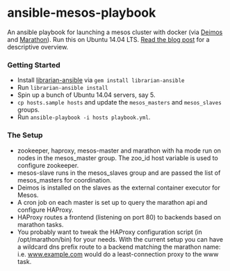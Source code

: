 ansible-mesos-playbook
======================

An ansible playbook for launching a mesos cluster with docker (via [Deimos](https://github.com/mesosphere/deimos) and [Marathon](https://github.com/mesosphere/marathon)). Run this on Ubuntu 14.04 LTS. [Read the blog post](http://blog.michaelhamrah.com/2014/06/setting-up-a-multi-node-mesos-cluster-running-docker-haproxy-and-marathon-with-ansible/) for a descriptive overview.

### Getting Started

* Install [librarian-ansible](https://github.com/bcoe/librarian-ansible) via ```gem install librarian-ansible```
* Run ```librarian-ansible install```
* Spin up a bunch of Ubuntu 14.04 servers, say 5.
* ```cp hosts.sample hosts``` and update the ```mesos_masters``` and ```mesos_slaves``` groups.
* Run ```ansible-playbook -i hosts playbook.yml```.

### The Setup

* zookeeper, haproxy, mesos-master and marathon with ha mode run on nodes in the mesos_master group. The zoo_id host variable is used to configure zookeeper.
* mesos-slave runs in the mesos_slaves group and are passed the list of mesos_masters for coordination.
* Deimos is installed on the slaves as the external container executor for Mesos.
* A cron job on each master is set up to query the marathon api and configure HAProxy.
* HAProxy routes a frontend (listening on port 80) to backends based on marathon tasks.
* You probably want to tweak the HAProxy configuration script (in /opt/marathon/bin) for your needs. With the current setup you can have a wildcard dns prefix route to a backend matching the marathon name: i.e. www.example.com would do a least-connection proxy to the www task.
